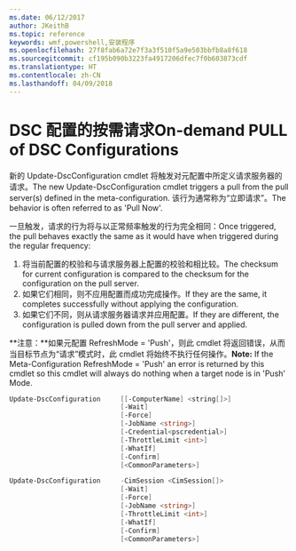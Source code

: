 ```yaml
---
ms.date: 06/12/2017
author: JKeithB
ms.topic: reference
keywords: wmf,powershell,安装程序
ms.openlocfilehash: 27f8fab6a72e7f3a3f510f5a9e503bbfb8a8f618
ms.sourcegitcommit: cf195b090b3223fa4917206dfec7f0b603873cdf
ms.translationtype: HT
ms.contentlocale: zh-CN
ms.lasthandoff: 04/09/2018
---
```

# <a name="on-demand-pull-of-dsc-configurations"></a><span data-ttu-id="df28e-102">DSC 配置的按需请求</span><span class="sxs-lookup"><span data-stu-id="df28e-102">On-demand PULL of DSC Configurations</span></span>

<span data-ttu-id="df28e-103">新的 Update-DscConfiguration cmdlet 将触发对元配置中所定义请求服务器的请求。</span><span class="sxs-lookup"><span data-stu-id="df28e-103">The new Update-DscConfiguration cmdlet triggers a pull from the pull server(s) defined in the meta-configuration.</span></span> <span data-ttu-id="df28e-104">该行为通常称为“立即请求”。</span><span class="sxs-lookup"><span data-stu-id="df28e-104">The behavior is often referred to as 'Pull Now'.</span></span>


<span data-ttu-id="df28e-105">一旦触发，请求的行为将与以正常频率触发的行为完全相同：</span><span class="sxs-lookup"><span data-stu-id="df28e-105">Once triggered, the pull behaves exactly the same as it would have when triggered during the regular frequency:</span></span>

1. <span data-ttu-id="df28e-106">将当前配置的校验和与请求服务器上配置的校验和相比较。</span><span class="sxs-lookup"><span data-stu-id="df28e-106">The checksum for current configuration is compared to the checksum for the configuration on the pull server.</span></span>
2. <span data-ttu-id="df28e-107">如果它们相同，则不应用配置而成功完成操作。</span><span class="sxs-lookup"><span data-stu-id="df28e-107">If they are the same, it completes successfully without applying the configuration.</span></span>
3. <span data-ttu-id="df28e-108">如果它们不同，则从请求服务器请求并应用配置。</span><span class="sxs-lookup"><span data-stu-id="df28e-108">If they are different, the configuration is pulled down from the pull server and applied.</span></span>

<span data-ttu-id="df28e-109">**注意：**如果元配置 RefreshMode = 'Push'，则此 cmdlet 将返回错误，从而当目标节点为“请求”模式时，此 cmdlet 将始终不执行任何操作。</span><span class="sxs-lookup"><span data-stu-id="df28e-109">**Note:** If the Meta-Configuration RefreshMode = 'Push' an error is returned by this cmdlet so this cmdlet will always do nothing when a target node is in 'Push' Mode.</span></span>

```powershell
Update-DscConfiguration     [[-ComputerName] <string[]>]
                            [-Wait]
                            [-Force]
                            [-JobName <string>]
                            [-Credential<pscredential>]
                            [-ThrottleLimit <int>]
                            [-WhatIf]
                            [-Confirm]
                            [<CommonParameters>]

Update-DscConfiguration     -CimSession <CimSession[]>
                            [-Wait]
                            [-Force]
                            [-JobName <string>]
                            [-ThrottleLimit <int>]
                            [-WhatIf]
                            [-Confirm]
                            [<CommonParameters>]
```